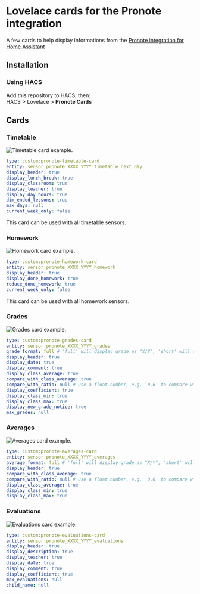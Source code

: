 # Lovelace cards for the Pronote integration

A few cards to help display informations from the [Pronote integration for Home Assistant](https://github.com/delphiki/hass-pronote)

## Installation

### Using HACS

Add this repository to HACS, then:  
HACS > Lovelace > **Pronote Cards**

## Cards

### Timetable
  
![Timetable card example](/doc/images/timetable-card.png "Timetable card example").  
  
```yaml
type: custom:pronote-timetable-card
entity: sensor.pronote_XXXX_YYYY_timetable_next_day
display_header: true
display_lunch_break: true
display_classroom: true
display_teacher: true
display_day_hours: true
dim_ended_lessons: true
max_days: null
current_week_only: false
```

This card can be used with all timetable sensors.

### Homework
  
![Homework card example](/doc/images/homework-card.png "Homework card example").
  
```yaml
type: custom:pronote-homework-card
entity: sensor.pronote_XXXX_YYYY_homework
display_header: true
display_done_homework: true
reduce_done_homework: true
current_week_only: false
```

This card can be used with all homework sensors.

### Grades
  
![Grades card example](/doc/images/grades-card.png "Grades card example").
  
```yaml
type: custom:pronote-grades-card
entity: sensor.pronote_XXXX_YYYY_grades
grade_format: full # 'full' will display grade as "X/Y", 'short' will display "X"
display_header: true
display_date: true
display_comment: true
display_class_average: true
compare_with_class_average: true
compare_with_ratio: null # use a float number, e.g. '0.6' to compare with the grade / out_of ratio
display_coefficient: true
display_class_min: true
display_class_max: true
display_new_grade_notice: true
max_grades: null
```

### Averages
  
![Averages card example](/doc/images/averages-card.png "Averages card example").
  
```yaml
type: custom:pronote-averages-card
entity: sensor.pronote_XXXX_YYYY_averages
average_format: full # 'full' will display grade as "X/Y", 'short' will display "X"
display_header: true
compare_with_class_average: true
compare_with_ratio: null # use a float number, e.g. '0.6' to compare with the grade / out_of ratio
display_class_average: true
display_class_min: true
display_class_max: true
```

### Evaluations
  
![Evaluations card example](/doc/images/evaluations-card.png "Evaluations card example").
  
```yaml
type: custom:pronote-evaluations-card
entity: sensor.pronote_XXXX_YYYY_evaluations
display_header: true
display_description: true
display_teacher: true
display_date: true
display_comment: true
display_coefficient: true
max_evaluations: null
child_name: null
```
